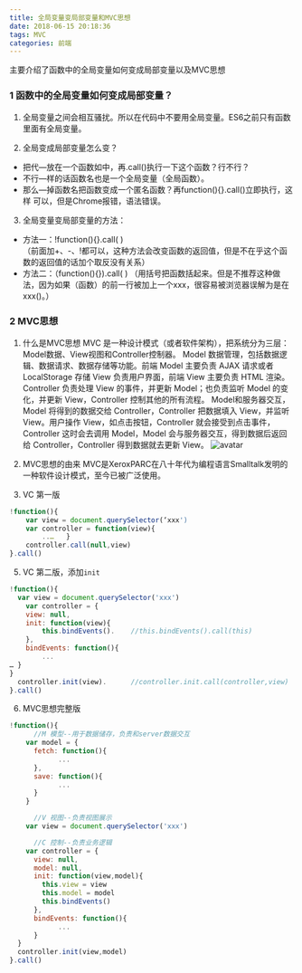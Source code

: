 ```yaml
---
title: 全局变量变局部变量和MVC思想
date: 2018-06-15 20:18:36
tags: MVC
categories: 前端
---
```


主要介绍了函数中的全局变量如何变成局部变量以及MVC思想
<escape><!-- more --></escape>
### 1 函数中的全局变量如何变成局部变量？
1. 全局变量之间会相互骚扰。所以在代码中不要用全局变量。ES6之前只有函数里面有全局变量。

2. 全局变成局部变量怎么变？
* 把代—放在一个函数如中，再.call()执行一下这个函数？行不行？
* 不行—样的话函数名也是一个全局变量（全局函数）。
* 那么—掉函数名把函数变成一个匿名函数？再function(){}.call()立即执行，这样 可以，但是Chrome报错，语法错误。

3. 全局变量变局部变量的方法：
* 方法一：!function(){}.call( )    
（前面加+、-、!都可以，这种方法会改变函数的返回值，但是不在乎这个函数的返回值的话加个取反没有关系）	
* 方法二：（function(){}).call( )
（用括号把函数括起来。但是不推荐这种做法，因为如果（函数）的前一行被加上一个xxx，很容易被浏览器误解为是在xxx()。）

### 2 MVC思想

1. 什么是MVC思想
MVC 是一种设计模式（或者软件架构），把系统分为三层：Model数据、View视图和Controller控制器。
Model 数据管理，包括数据逻辑、数据请求、数据存储等功能。前端 Model 主要负责 AJAX 请求或者 LocalStorage 存储
View 负责用户界面，前端 View 主要负责 HTML 渲染。
Controller 负责处理 View 的事件，并更新 Model；也负责监听 Model 的变化，并更新 View，Controller 控制其他的所有流程。
Model和服务器交互，Model 将得到的数据交给 Controller，Controller 把数据填入 View，并监听 View。用户操作 View，如点击按钮，Controller 就会接受到点击事件，Controller 这时会去调用 Model，Model 会与服务器交互，得到数据后返回给 Controller，Controller 得到数据就去更新 View。
![avatar](https://i.loli.net/2018/06/15/5b23b83c39a41.png)

2. MVC思想的由来
MVC是XeroxPARC在八十年代为编程语言Smalltalk发明的一种软件设计模式，至今已被广泛使用。

4. VC 第一版
```javascript
!function(){ 
    var view = document.querySelector(‘xxx')
    var controller = function(view){
        ..…   }
    controller.call(null,view)
}.call()     
```

5. VC 第二版，添加`init`
```javascript
!function(){
  var view = document.querySelector('xxx')
 	var controller = {
    view: null,
    init: function(view){
        this.bindEvents().    //this.bindEvents().call(this)
    },
    bindEvents: function(){
        ...
… }
}
  controller.init(view).      //controller.init.call(controller,view)
}.call()         
```

6. MVC思想完整版
```javascript
!function(){
	  //M 模型--用于数据储存，负责和server数据交互
    var model = {
      fetch: function(){	
			...
      },
      save: function(){  
			...
      }
    }

	  //V 视图--负责视图展示
    var view = document.querySelector('xxx')

	  //C 控制--负责业务逻辑
    var controller = {
      view: null,
      model: null,
      init: function(view,model){
        this.view = view
        this.model = model
        this.bindEvents()
      },
      bindEvents: function(){     
			...
      }
  }
  controller.init(view,model)
}.call()
```
